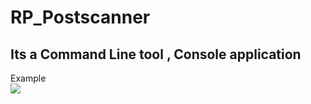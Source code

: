 <h1>RP_Postscanner</h1>
<h2>Its a Command Line tool , Console application</h2>
Example<br>
<img src="https://github.com/RajendraPandit1/RP_Portscanner/assets/75786029/8df73a6b-5360-4312-b8c0-d8d9cc75463d" >
